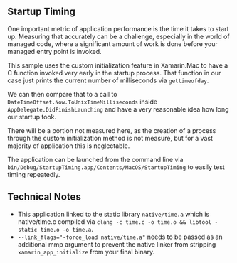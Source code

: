 ## Startup Timing

One important metric of application performance is the time it takes to start up. Measuring that accurately can be a challenge, especially in the world of managed code, where a significant amount of work is done before your managed entry point is invoked.

This sample uses the custom initialization feature in Xamarin.Mac to have a C function invoked very early in the startup process. That function in our case just prints the current number of milliseconds via `gettimeofday`.

We can then compare that to a call to `DateTimeOffset.Now.ToUnixTimeMilliseconds` inside `AppDelegate.DidFinishLaunching` and have a very reasonable idea how long our startup took.

There will be a portion not measured here, as the creation of a process through the custom initialization method is not measure, but for a vast majority of application this is neglectable.

The application can be launched from the command line via `bin/Debug/StartupTiming.app/Contents/MacOS/StartupTiming` to easily test timing repeatedly. 

## Technical Notes

- This application linked to the static library `native/time.a` which is native/time.c compiled via `clang -c time.c -o time.o && libtool -static time.o -o time.a`.
- `--link_flags="-force_load native/time.a"` needs to be passed as an additional mmp argument to prevent the native linker from stripping `xamarin_app_initialize` from your final binary.
